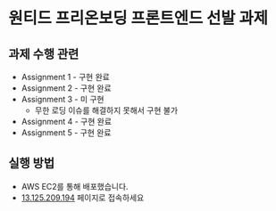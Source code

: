 # 원티드 프리온보딩 프론트엔드 선발 과제
## 과제 수행 관련
- Assignment 1 - 구현 완료
- Assignment 2 - 구현 완료
- Assignment 3 - 미 구현
  + 무한 로딩 이슈를 해결하지 못해서 구현 불가
- Assignment 4 - 구현 완료
- Assignment 5 - 구현 완료
## 실행 방법
- AWS EC2를 통해 배포했습니다.
- <a href="http://13.125.209.194/">13.125.209.194</a> 페이지로 접속하세요